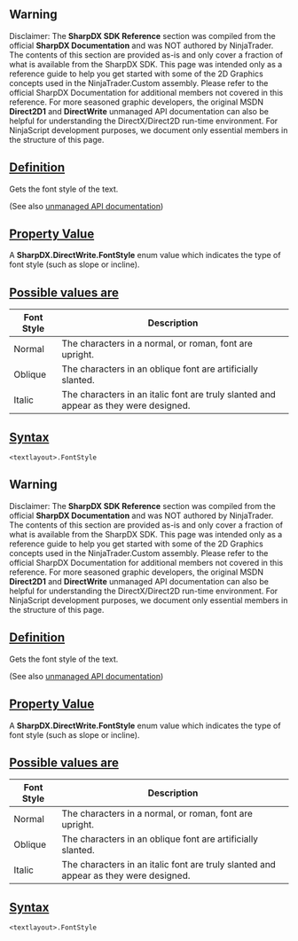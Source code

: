 ## Warning

Disclaimer: The **SharpDX SDK Reference** section was compiled from the official **SharpDX Documentation** and was NOT authored by NinjaTrader. The contents of this section are provided as-is and only cover a fraction of what is available from the SharpDX SDK. This page was intended only as a reference guide to help you get started with some of the 2D Graphics concepts used in the NinjaTrader.Custom assembly. Please refer to the official SharpDX Documentation for additional members not covered in this reference. For more seasoned graphic developers, the original MSDN **Direct2D1** and **DirectWrite** unmanaged API documentation can also be helpful for understanding the DirectX/Direct2D run-time environment. For NinjaScript development purposes, we document only essential members in the structure of this page.

## [Definition](https://developer.ninjatrader.com/docs/desktop/sharpdx_directwrite_textformat_fontstyle\#definition)

Gets the font style of the text.

(See also [unmanaged API documentation](https://msdn.microsoft.com/en-us/library/dd316649.aspx))

## [Property Value](https://developer.ninjatrader.com/docs/desktop/sharpdx_directwrite_textformat_fontstyle\#property-value)

A **SharpDX.DirectWrite.FontStyle** enum value which indicates the type of font style (such as slope or incline).

## [Possible values are](https://developer.ninjatrader.com/docs/desktop/sharpdx_directwrite_textformat_fontstyle\#possible-values-are)

| Font Style | Description |
| --- | --- |
| Normal | The characters in a normal, or roman, font are upright. |
| Oblique | The characters in an oblique font are artificially slanted. |
| Italic | The characters in an italic font are truly slanted and appear as they were designed. |

## [Syntax](https://developer.ninjatrader.com/docs/desktop/sharpdx_directwrite_textformat_fontstyle\#syntax)

`<textlayout>.FontStyle`

## Warning

Disclaimer: The **SharpDX SDK Reference** section was compiled from the official **SharpDX Documentation** and was NOT authored by NinjaTrader. The contents of this section are provided as-is and only cover a fraction of what is available from the SharpDX SDK. This page was intended only as a reference guide to help you get started with some of the 2D Graphics concepts used in the NinjaTrader.Custom assembly. Please refer to the official SharpDX Documentation for additional members not covered in this reference. For more seasoned graphic developers, the original MSDN **Direct2D1** and **DirectWrite** unmanaged API documentation can also be helpful for understanding the DirectX/Direct2D run-time environment. For NinjaScript development purposes, we document only essential members in the structure of this page.

## [Definition](https://developer.ninjatrader.com/docs/desktop/sharpdx_directwrite_textformat_fontstyle\#definition)

Gets the font style of the text.

(See also [unmanaged API documentation](https://msdn.microsoft.com/en-us/library/dd316649.aspx))

## [Property Value](https://developer.ninjatrader.com/docs/desktop/sharpdx_directwrite_textformat_fontstyle\#property-value)

A **SharpDX.DirectWrite.FontStyle** enum value which indicates the type of font style (such as slope or incline).

## [Possible values are](https://developer.ninjatrader.com/docs/desktop/sharpdx_directwrite_textformat_fontstyle\#possible-values-are)

| Font Style | Description |
| --- | --- |
| Normal | The characters in a normal, or roman, font are upright. |
| Oblique | The characters in an oblique font are artificially slanted. |
| Italic | The characters in an italic font are truly slanted and appear as they were designed. |

## [Syntax](https://developer.ninjatrader.com/docs/desktop/sharpdx_directwrite_textformat_fontstyle\#syntax)

`<textlayout>.FontStyle`